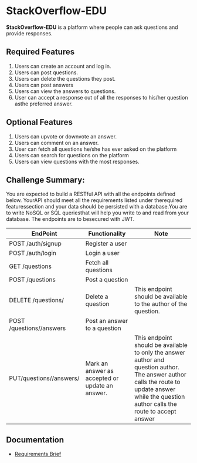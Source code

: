 # StackOverflow-EDU

**StackOverflow-EDU** ​​is a platform where people can ask questions and provide responses.

## Required Features
1. Users can create an account and log in.
2. Users can post questions.
3. Users can delete the questions they post.
4. Users can post answers 
5. Users can view the answers to questions.
6. User can accept a response out of all the responses to his/her question asthe preferred answer.

## Optional Features
1. Users can upvote or downvote an answer.
2. Users can comment on an answer.
3. User can fetch all questions he/she has ever asked on the platform
4. Users can search for questions on the platform
5. Users can view questions with the most responses.

## Challenge Summary:
You are expected to build a RESTful API with all the endpoints defined below. YourAPI should meet all the requirements listed under the ​​required features​​section and your data should be persisted with a database​​.​​You are to write NoSQL or SQL queriesthat will help you write to and read from your database. The endpoints are to besecured with JWT.

| EndPoint | Functionality | Note |
| ---- | ---- | --- |
| POST /auth/signup | Register a user |  |
| POST /auth/login | Login a user |  |
| GET /questions | Fetch all questions |  || GET /questions/<questionId> | Fetch a specific question | This should come with all the answers  provided so far for the question. |
| POST /questions | Post a question |  | 
| DELETE /questions/<questionId> | Delete a question | This endpoint should be available to the author of the question. | 
| POST /questions/<questionId>/answers | Post an answer to a question |  | 
| PUT/questions/<questionId>/answers/<answerId> | Mark an answer as accepted or update an answer. | This endpoint should be available to only the answer author and question author. The answer author calls the route to update answer while the question author calls the route to accept answer |

## Documentation
* [Requirements Brief](https://docs.google.com/spreadsheets/d/1xiOrxaJkDq69ajgk-xcnYN0-Sq50Bc2hQxxgUJwaNG8/edit#gid=0)